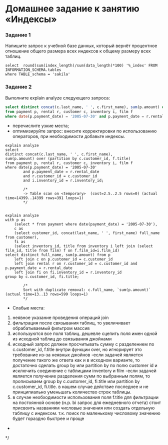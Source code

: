 # Домашнее задание к занятию «Индексы»


### Задание 1

Напишите запрос к учебной базе данных, который вернёт процентное отношение общего размера всех индексов к общему размеру всех таблиц.

```
select  round(sum(index_length)/sum(data_length)*100) '%_index' FROM INFORMATION_SCHEMA.tables
where TABLE_schema = 'sakila'
```

### Задание 2

Выполните explain analyze следующего запроса:
```sql
select distinct concat(c.last_name, ' ', c.first_name), sum(p.amount) over (partition by c.customer_id, f.title)
from payment p, rental r, customer c, inventory i, film f
where date(p.payment_date) = '2005-07-30' and p.payment_date = r.rental_date and r.customer_id = c.customer_id and i.inventory_id = r.inventory_id
```
- перечислите узкие места;
- оптимизируйте запрос: внесите корректировки по использованию операторов, при необходимости добавьте индексы.


```
explain analyze
select 
distinct concat(c.last_name, ' ', c.first_name),
sum(p.amount) over (partition by c.customer_id, f.title)
from payment p, rental r, customer c, inventory i, film f
where date(p.payment_date) = '2005-07-30'
		and p.payment_date = r.rental_date
		and r.customer_id = c.customer_id
		and i.inventory_id = r.inventory_id;

		/*
		-> Table scan on <temporary>  (cost=2.5..2.5 rows=0) (actual time=14399..14399 rows=391 loops=1)
		*/
	

```

```
explain analyze
with p as 
	(select * from payment where date(payment_date) = '2005-07-30'),
	c as 
	(select customer_id, concat(last_name, ' ', first_name) full_name  from customer),
	fi as
	(select inventory_id, title from inventory i left join (select film_id, title from film) f on f.film_id=i.film_id)
select distinct full_name, sum(p.amount) from p
	left join c on p.customer_id = c.customer_id
	left join rental r on r.customer_id = c.customer_id and p.payment_date = r.rental_date
	left join fi on fi.inventory_id = r.inventory_id
group by c.customer_id, fi.title;

		/*
		Sort with duplicate removal: c.full_name, `sum(p.amount)`  (actual time=13..13 rows=599 loops=1)
		*/
```

 * Слабые места:
1) неявное указание проведения операций join
2) фильтрация после связывания таблиц, то увеличивает обрабатываемый фильтром массив
3) используются все поля таблиц. дешевле сцепить поля имен одной из исходной таблиц до связывания джойнами
4) исходный запрос должен просчитывать сумму с разделением по c.customer_id, f.title внутри функции over, но игнорирует это требование из-за неявных джойнов
-если задачей является получение такого же ответа как и в исходном варианте, то достаточно сделать group by или partition by по полю customer id и исключить соединение с таблицами inventory и film
-если задачей является получение разделения сумм по выбранным полям, то прописываем group by c.customer_id, fi.title или partition by c.customer_id, fi.title.  в нашем случае действие последнее и не принципиально уменьшать количество строк таблицы.
5) в случае необходимости использования поля f.title для фильтрации на постоянной основе (н.р. bi запрос для ежедневного отчета) стоит присвоить названиям числовые значения или создать отдельную таблицу с индексом. т.к. поиск по маленькому числовому значению будет гораздно быстрее и проще 
 * 
 */
		
